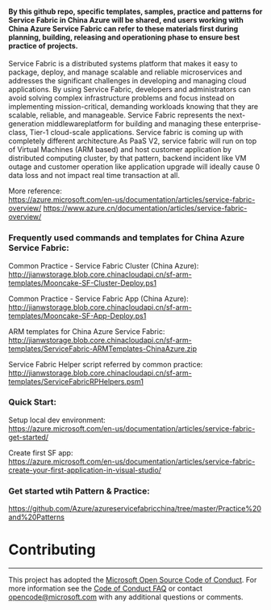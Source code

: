 
#### By this github repo, specific templates, samples, practice and patterns for Service Fabric in China Azure will be shared, end users working with China Azure Service Fabric can refer to these materials first during planning, building, releasing and operationing phase to ensure best practice of projects.

Service Fabric is a distributed systems platform that makes it easy to package, deploy, and manage scalable and reliable microservices and addresses the significant challenges in developing and managing cloud applications. By using Service Fabric, developers and administrators can avoid solving complex infrastructure problems and focus instead on implementing mission-critical, demanding workloads knowing that they are scalable, reliable, and manageable. Service Fabric represents the next-generation middlewareplatform for building and managing these enterprise-class, Tier-1 cloud-scale applications.
Service fabric is coming up with completely different architecture.As PaaS V2, service fabric will run on top of Virtual Machines (ARM based) and host customer application by distributed computing cluster, by that pattern, backend incident like VM outage and customer operation like application upgrade will ideally cause 0 data loss and not impact real time transaction at all.

More reference:</br>
https://azure.microsoft.com/en-us/documentation/articles/service-fabric-overview/
https://www.azure.cn/documentation/articles/service-fabric-overview/ 

### Frequently used commands and templates for China Azure Service Fabric:
Common Practice - Service Fabric Cluster (China Azure):</br>
http://jianwstorage.blob.core.chinacloudapi.cn/sf-arm-templates/Mooncake-SF-Cluster-Deploy.ps1

Common Practice - Service Fabric App (China Azure):</br>
http://jianwstorage.blob.core.chinacloudapi.cn/sf-arm-templates/Mooncake-SF-App-Deploy.ps1

ARM templates for China Azure Service Fabric:</br>
http://jianwstorage.blob.core.chinacloudapi.cn/sf-arm-templates/ServiceFabric-ARMTemplates-ChinaAzure.zip

Service Fabric Helper script referred by common practice:</br> 
http://jianwstorage.blob.core.chinacloudapi.cn/sf-arm-templates/ServiceFabricRPHelpers.psm1


### Quick Start:
Setup local dev environment:</br>
https://azure.microsoft.com/en-us/documentation/articles/service-fabric-get-started/

Create first SF app:</br>
https://azure.microsoft.com/en-us/documentation/articles/service-fabric-create-your-first-application-in-visual-studio/


### Get started wtih Pattern & Practice:</br>
https://github.com/Azure/azureservicefabricchina/tree/master/Practice%20and%20Patterns

# Contributing
----------------------------------------------------------------------------------------------------------------------------------
This project has adopted the [Microsoft Open Source Code of Conduct](https://opensource.microsoft.com/codeofconduct/). For more information see the [Code of Conduct FAQ](https://opensource.microsoft.com/codeofconduct/faq/) or contact [opencode@microsoft.com](mailto:opencode@microsoft.com) with any additional questions or comments.
